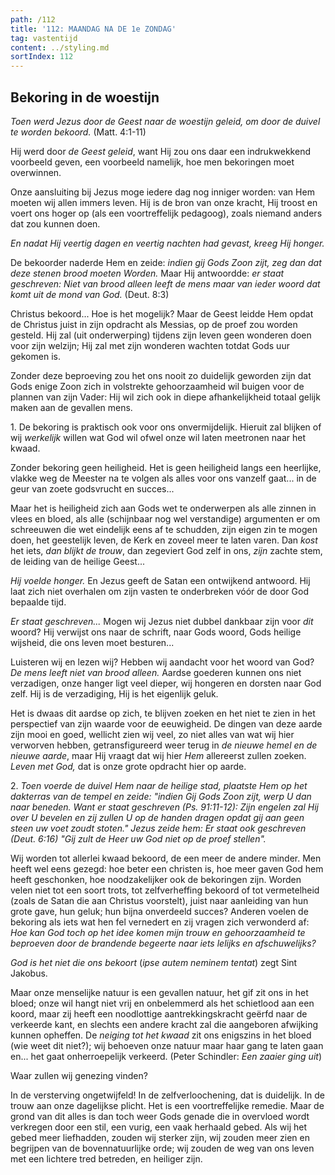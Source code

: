 ```yaml
---
path: /112
title: '112: MAANDAG NA DE 1e ZONDAG'
tag: vastentijd
content: ../styling.md
sortIndex: 112
---
```


## Bekoring in de woestijn

_Toen werd Jezus door de Geest naar de woestijn geleid, om door de duivel te worden bekoord._ (Matt. 4:1-11)

Hij werd door _de Geest geleid_, want Hij zou ons daar een indrukwekkend voorbeeld geven, een voorbeeld namelijk, hoe men bekoringen moet overwinnen.

Onze aansluiting bij Jezus moge iedere dag nog inniger worden: van Hem moeten wij allen immers leven. Hij is de bron van onze kracht, Hij troost en voert ons hoger op (als een voortreffelijk pedagoog), zoals niemand anders dat zou kunnen doen.

_En nadat Hij veertig dagen en veertig nachten had gevast, kreeg Hij honger._

De bekoorder naderde Hem en zeide: _indien gij Gods Zoon zijt, zeg dan dat deze stenen brood moeten Worden._ Maar Hij antwoordde: _er staat geschreven: Niet van brood alleen leeft de mens maar van ieder woord dat komt uit de mond van God._ (Deut. 8:3)

Christus bekoord... Hoe is het mogelijk? Maar de Geest leidde Hem opdat de Christus juist in zijn opdracht als Messias, op de proef zou worden gesteld. Hij zal (uit onderwerping) tijdens zijn leven geen wonderen doen voor zijn welzijn; Hij zal met zijn wonderen wachten totdat Gods uur gekomen is.

Zonder deze beproeving zou het ons nooit zo duidelijk geworden zijn dat Gods enige Zoon zich in volstrekte gehoorzaamheid wil buigen voor de plannen van zijn Vader: Hij wil zich ook in diepe afhankelijkheid totaal gelijk maken aan de gevallen mens.

1\. De bekoring is praktisch ook voor ons onvermijdelijk. Hieruit zal blijken of wij _werkelijk_ willen wat God wil ofwel onze wil laten meetronen naar het kwaad.

Zonder bekoring geen heiligheid. Het is geen heiligheid langs een heerlijke, vlakke weg de Meester na te volgen als alles voor ons vanzelf gaat... in de geur van zoete godsvrucht en succes...

Maar het is heiligheid zich aan Gods wet te onderwerpen als alle zinnen in vlees en bloed, als alle (schijnbaar nog wel verstandige) argumenten er om schreeuwen die wet eindelijk eens af te schudden, zijn eigen zin te mogen doen, het geestelijk leven, de Kerk en zoveel meer te laten varen. Dan _kost_ het iets, _dan blijkt de trouw_, dan zegeviert God zelf in ons, _zijn_ zachte stem, de leiding van de heilige Geest...

_Hij voelde honger._ En Jezus geeft de Satan een ontwijkend antwoord. Hij laat zich niet overhalen om zijn vasten te onderbreken vóór de door God bepaalde tijd.

_Er staat geschreven..._ Mogen wij Jezus niet dubbel dankbaar zijn voor _dit_ woord? Hij verwijst ons naar de schrift, naar Gods woord, Gods heilige wijsheid, die ons leven moet besturen...

Luisteren wij en lezen wij? Hebben wij aandacht voor het woord van God? _De mens leeft niet van brood alleen._ Aardse goederen kunnen ons niet verzadigen, onze hanger ligt veel dieper, wij hongeren en dorsten naar God zelf. Hij is de verzadiging, Hij is het eigenlijk geluk.

Het is dwaas dit aardse op zich, te blijven zoeken en het niet te zien in het perspectief van zijn waarde voor de eeuwigheid. De dingen van deze aarde zijn mooi en goed, wellicht zien wij veel, zo niet alles van wat wij hier verworven hebben, getransfigureerd weer terug in _de nieuwe hemel en de nieuwe aarde_, maar Hij vraagt dat wij hier _Hem_ allereerst zullen zoeken. _Leven met God,_ dat is onze grote opdracht hier op aarde.

2\. _Toen voerde de duivel Hem naar de heilige stad, plaatste Hem op het dakterras van de tempel en zeide: "indien Gij Gods Zoon zijt, werp U dan naar beneden. Want er staat geschreven (Ps. 91:11-12): Zijn engelen zal Hij over U bevelen en zij zullen U op de handen dragen opdat gij aan geen steen uw voet zoudt stoten." Jezus zeide hem: Er staat ook geschreven (Deut. 6:16) "Gij zult de Heer uw God niet op de proef stellen"._

Wij worden tot allerlei kwaad bekoord, de een meer de andere minder. Men heeft wel eens gezegd: hoe beter een christen is, hoe meer gaven God hem heeft geschonken, hoe noodzakelijker ook de bekoringen zijn. Worden velen niet tot een soort trots, tot zelfverheffing bekoord of tot vermetelheid (zoals de Satan die aan Christus voorstelt), juist naar aanleiding van hun grote gave, hun geluk; hun bijna onverdeeld succes? Anderen voelen de bekoring als iets wat hen fel vernedert en zij vragen zich verwonderd af: _Hoe kan God toch op het idee komen mijn trouw en gehoorzaamheid te beproeven door de brandende begeerte naar iets lelijks en afschuwelijks?_

_God is het niet die ons bekoort_ (_ipse autem neminem tentat_) zegt Sint Jakobus.

Maar onze menselijke natuur is een gevallen natuur, het gif zit ons in het bloed; onze wil hangt niet vrij en onbelemmerd als het schietlood aan een koord, maar zij heeft een noodlottige aantrekkingskracht geërfd naar de verkeerde kant, en slechts een andere kracht zal die aangeboren afwijking kunnen opheffen. De _neiging tot het kwaad_ zit ons enigszins in het bloed (wie weet dit niet?); wij behoeven onze natuur maar haar gang te laten gaan en... het gaat onherroepelijk verkeerd. (Peter Schindler: _Een zaaier ging uit_)

Waar zullen wij genezing vinden?

In de versterving ongetwijfeld! In de zelfverloochening, dat is duidelijk. In de trouw aan onze dagelijkse plicht. Het is een voortreffelijke remedie. Maar de grond van dit alles is dan toch weer Gods genade die in overvloed wordt verkregen door een stil, een vurig, een vaak herhaald gebed. Als wij het gebed meer liefhadden, zouden wij sterker zijn, wij zouden meer zien en begrijpen van de bovennatuurlijke orde; wij zouden de weg
van ons leven met een lichtere tred betreden, en heiliger zijn.
